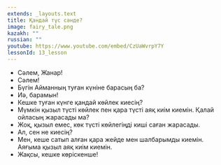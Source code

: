 ```yaml
---
extends: _layouts.text
title: Қандай түс сәнде?
image: fairy_tale.png
kazakh: ""
russian: ""
youtube: https://www.youtube.com/embed/CzUaWvrpY7Y
lessonId: 13_lesson
---
```

- Cәлем, Жанар!
- Сәлем!
- Бүгін Айманның туған күніне барасың ба?
- Иә, барамын!
- Кешке туған күнге қандай көйлек киесің?
- Мүмкін қызыл түсті көйлек пен қара түсті  аяқ киім киемін. Қалай ойласың жарасады ма?
- Жоқ, қызыл емес, көк түсті көйлегіңді киші саған жарасады.
- Ал, сен не киесің?
- Мен, кеше сатып алған қара жейде мен шалбарымды киемін.  Аяғыма қызыл аяқ киім киемін.
- Жақсы, кешке көріскенше!

